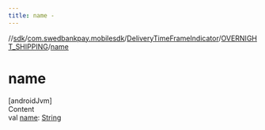 ```yaml
---
title: name -
---
```

//[sdk](../../../../index)/[com.swedbankpay.mobilesdk](../../index)/[DeliveryTimeFrameIndicator](../index)/[OVERNIGHT_SHIPPING](index)/[name](name)



# name  
[androidJvm]  
Content  
val [name](name): [String](https://kotlinlang.org/api/latest/jvm/stdlib/kotlin/-string/index.html)  



